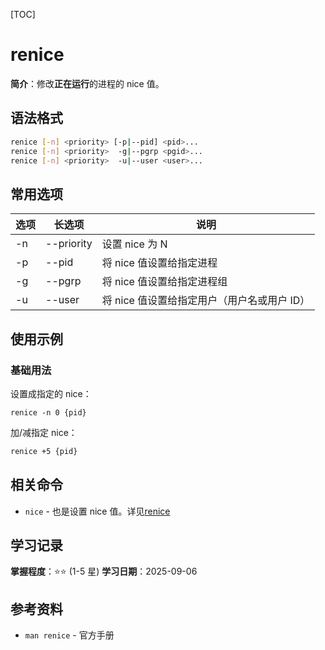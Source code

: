 [TOC]

# renice

**简介**：修改**正在运行**的进程的 nice 值。

## 语法格式

```bash
renice [-n] <priority> [-p|--pid] <pid>...
renice [-n] <priority>  -g|--pgrp <pgid>...
renice [-n] <priority>  -u|--user <user>...
```

## 常用选项

| 选项 | 长选项 | 说明 |
|------|--------|------|
| -n   | --priority <N> | 设置 nice 为 N |
| -p   | --pid | 将 nice 值设置给指定进程 |
| -g   | --pgrp | 将 nice 值设置给指定进程组 |
| -u   | --user | 将 nice 值设置给指定用户（用户名或用户 ID） |

## 使用示例

### 基础用法

设置成指定的 nice：

```
renice -n 0 {pid}
```

加/减指定 nice：

```bash
renice +5 {pid}
```

## 相关命令

- `nice` - 也是设置 nice 值。详见[renice](./nice.md)

## 学习记录

**掌握程度**：⭐⭐ (1-5 星)
**学习日期**：2025-09-06

## 参考资料

- `man renice` - 官方手册
